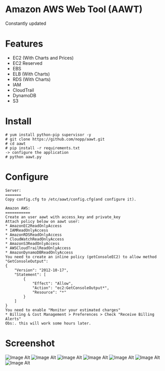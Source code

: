 # Amazon AWS Web Tool (AAWT)

Constantly updated

Features
========
* EC2 (With Charts and Prices)
* EC2 Reserved
* EBS
* ELB (With Charts)
* RDS (With Charts)
* IAM
* CloudTrail
* DynamoDB
* S3

Install
=======
	# yum install python-pip supervisor -y
	# git clone https://github.com/nopp/aawt.git
	# cd aawt
	# pip install -r requirements.txt
	-> configure the application
	# python aawt.py

Configure
=========

	Server:
	=======
	Copy config.cfg to /etc/aawt/config.cfg(and configure it).

	Amazon AWS:
	===========
	Create an user aawt with access_key and private_key
	Attach policy below on aawt user:
	* AmazonEC2ReadOnlyAccess
	* IAMReadOnlyAccess
	* AmazonRDSReadOnlyAccess
	* CloudWatchReadOnlyAccess
	* AmazonS3ReadOnlyAccess
	* AWSCloudTrailReadOnlyAccess
	* AmazonDynamoDBReadOnlyAccess
	You need to create an inline policy (getConsoleEC2) to allow method "GetConsoleOutput":
	{
	    "Version": "2012-10-17",
	    "Statement": [
	        {
	            "Effect": "Allow",
	            "Action": "ec2:GetConsoleOutput*",
	            "Resource": "*"
	        }
	    ]
	}
	You need to enable "Monitor your estimated charges"
	* Billing & Cost Management > Preferences > Check "Receive Billing Alerts"
	Obs:. this will work some hours later.

Screenshot
==========
![Image Alt](http://i68.tinypic.com/jpct9l.png)
![Image Alt](http://i65.tinypic.com/344rupw.png)
![Image Alt](http://i65.tinypic.com/sq1jqw.png)
![Image Alt](http://i64.tinypic.com/158045w.png)
![Image Alt](http://i65.tinypic.com/2lschaw.png)
![Image Alt](http://i65.tinypic.com/k9um1w.png)
![Image Alt](http://i64.tinypic.com/2uig4fc.png)
